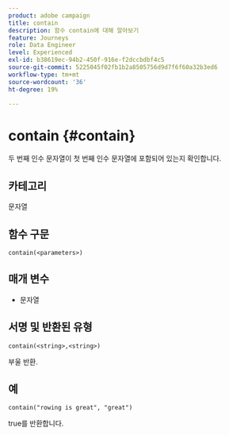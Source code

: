 ```yaml
---
product: adobe campaign
title: contain
description: 함수 contain에 대해 알아보기
feature: Journeys
role: Data Engineer
level: Experienced
exl-id: b38619ec-94b2-450f-916e-f2dccbdbf4c5
source-git-commit: 5225045f02fb1b2a8505756d9d7f6f60a32b3ed6
workflow-type: tm+mt
source-wordcount: '36'
ht-degree: 19%

---
```


# contain {#contain}

두 번째 인수 문자열이 첫 번째 인수 문자열에 포함되어 있는지 확인합니다.

## 카테고리

문자열

## 함수 구문

`contain(<parameters>)`

## 매개 변수

* 문자열

## 서명 및 반환된 유형

`contain(<string>,<string>)`

부울 반환.

## 예

`contain("rowing is great", "great")`

true를 반환합니다.
